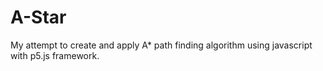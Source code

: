 # A-Star
My attempt to create and apply A* path finding algorithm using javascript with p5.js framework.
